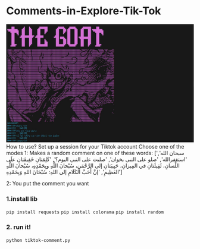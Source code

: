 # Comments-in-Explore-Tik-Tok
![sample1](image.png)
How to use? Set up a session for your Tiktok account Choose one of the modes
1: Makes a random comment on one of these words: ['سبحان الله', 'استغفرالله', 'صلو على النبي يخوان', 'صليت على النبي اليوم؟', 'كَلِمَتانِ خَفِيفَتانِ علَى اللِّسانِ، ثَقِيلَتانِ في المِيزانِ، حَبِيبَتانِ إلى الرَّحْمَنِ، سُبْحانَ اللَّهِ وبِحَمْدِهِ، سُبْحانَ اللَّهِ العَظِيمِ', 'إنَّ أَحَبَّ الكَلَامِ إلى اللهِ: سُبْحَانَ اللهِ وَبِحَمْدِهِ']

2: You put the comment you want


### 1.install lib
```pip install requests```
```pip install colorama```
```pip install random```
### 2. run it!
```python tiktok-comment.py```

